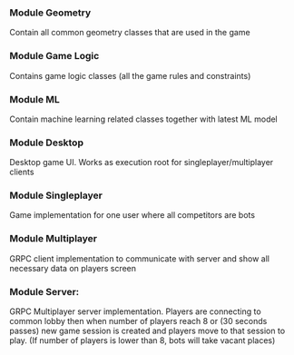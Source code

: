 ### Module Geometry
Contain all common geometry classes that are used in the game

### Module Game Logic
Contains game logic classes (all the game rules and constraints)

### Module ML
Contain machine learning related classes together with latest ML model 

### Module Desktop
Desktop game UI. Works as execution root for singleplayer/multiplayer clients

### Module Singleplayer
Game implementation for one user where all competitors are bots

### Module Multiplayer
GRPC client implementation to communicate with server and show all necessary data  on players screen

### Module Server:
GRPC Multiplayer server implementation.
Players are connecting to common lobby then when number of players reach 8 or (30 seconds passes) new game session is created and players move to that session to play. (If number of players is lower than 8, bots will take vacant places)
